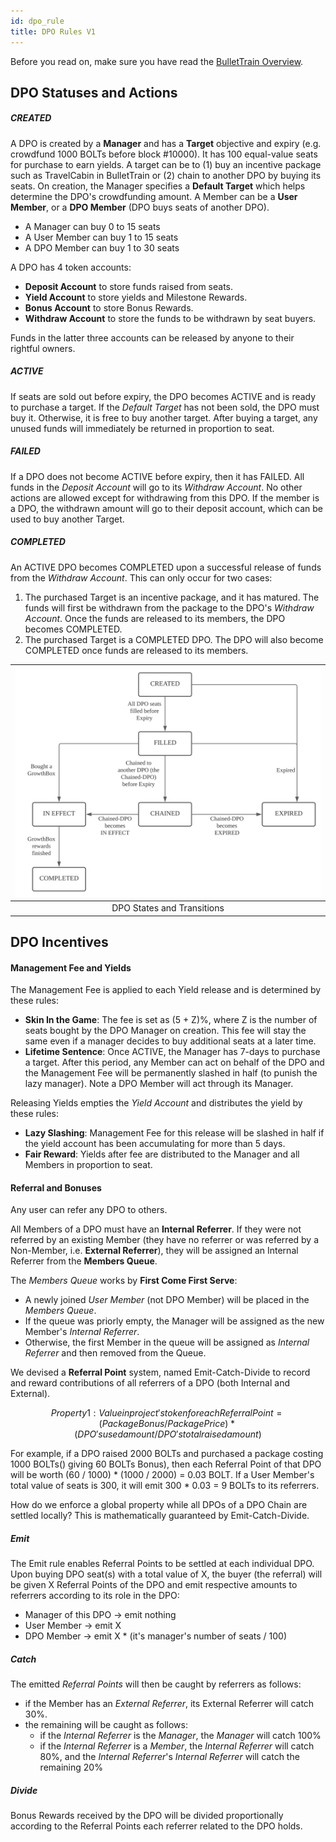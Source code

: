 ```yaml
---
id: dpo_rule
title: DPO Rules V1
---
```


Before you read on, make sure you have read the [BulletTrain Overview](bullettrain.md). 

## DPO Statuses and Actions

##### CREATED
A DPO is created by a **Manager** and has a **Target** objective and expiry (e.g. crowdfund 1000 BOLTs before block #10000). It has 100 equal-value seats for purchase to earn yields. A target can be to (1) buy an incentive package such as TravelCabin in BulletTrain or (2) chain to another DPO by buying its seats. On creation, the Manager specifies a **Default Target** which helps determine the DPO's crowdfunding amount. A Member can be a **User Member**, or a **DPO Member** (DPO buys seats of another DPO).
- A Manager can buy 0 to 15 seats
- A User Member can buy 1 to 15 seats
- A DPO Member can buy 1 to 30 seats

A DPO has 4 token accounts: 
  - **Deposit Account** to store funds raised from seats.
  - **Yield Account** to store yields and Milestone Rewards.
  - **Bonus Account** to store Bonus Rewards.
  - **Withdraw Account** to store the funds to be withdrawn by seat buyers.

Funds in the latter three accounts can be released by anyone to their rightful owners. 

##### ACTIVE
If seats are sold out before expiry, the DPO becomes ACTIVE and is ready to purchase a target. If the *Default Target* has not been sold, the DPO must buy it. Otherwise, it is free to buy another target. After buying a target, any unused funds will immediately be returned in proportion to seat. 

##### FAILED  
If a DPO does not become ACTIVE before expiry, then it has FAILED. All funds in the *Deposit Account* will go to its *Withdraw Account*. No other actions are allowed except for withdrawing from this DPO. If the member is a DPO, the withdrawn amount will go to their deposit account, which can be used to buy another Target.

##### COMPLETED
An ACTIVE DPO becomes COMPLETED upon a successful release of funds from the *Withdraw Account*. This can only occur for two cases:
1. The purchased Target is an incentive package, and it has matured. The funds will first be withdrawn from the package to the DPO's *Withdraw Account*. Once the funds are released to its members, the DPO becomes COMPLETED.
2. The purchased Target is a COMPLETED DPO. The DPO will also become COMPLETED once funds are released to its members.

| ![DPO States](/img/DPO_States.svg) |
|:--:|
| DPO States and Transitions |

## DPO Incentives
#### Management Fee and Yields

The Management Fee is applied to each Yield release and is determined by these rules:
 - **Skin In the Game**: The fee is set as (5 + Z)%, where Z is the number of seats bought by the DPO Manager on creation. This fee will stay the same even if a manager decides to buy additional seats at a later time.
 - **Lifetime Sentence**: Once ACTIVE, the Manager has 7-days to purchase a target. After this period, any Member can act on behalf of the DPO and the Management Fee will be permanently slashed in half (to punish the lazy manager).
Note a DPO Member will act through its Manager.

Releasing Yields empties the *Yield Account* and distributes the yield by these rules:
- **Lazy Slashing**: Management Fee for this release will be slashed in half if the yield account has been accumulating for more than 5 days.
- **Fair Reward**: Yields after fee are distributed to the Manager and all Members in proportion to seat.

#### Referral and Bonuses
Any user can refer any DPO to others. 

All Members of a DPO must have an **Internal Referrer**. If they were not referred by an existing Member (they have no referrer or was referred by a Non-Member, i.e. **External Referrer**), they will be assigned an Internal Referrer from the **Members Queue**.

The *Members Queue* works by **First Come First Serve**:
- A newly joined *User Member* (not DPO Member) will be placed in the *Members Queue*.
- If the queue was priorly empty, the Manager will be assigned as the new Member's *Internal Referrer*.
- Otherwise, the first Member in the queue will be assigned as *Internal Referrer* and then removed from the Queue.

We devised a **Referral Point** system, named Emit-Catch-Divide to record and reward contributions of all referrers of a DPO (both Internal and External). 

```math
Property 1:

Value in project's token for each Referral Point 
    = (Package Bonus / Package Price) * 
      (DPO's used amount / DPO's total raised amount)
```

For example, if a DPO raised 2000 BOLTs and purchased a package costing 1000 BOLTs() giving 60 BOLTs Bonus), 
then each Referral Point of that DPO will be worth (60 / 1000) * (1000 / 2000) = 0.03 BOLT. 
If a User Member's total value of seats is 300, it will emit 300 * 0.03 = 9 BOLTs to its referrers.

How do we enforce a global property while all DPOs of a DPO Chain are settled locally? This is mathematically guaranteed by Emit-Catch-Divide.

##### Emit
The Emit rule enables Referral Points to be settled at each individual DPO. Upon buying DPO seat(s) with a total value of X, the buyer (the referral) will be given X Referral Points of the DPO and emit respective amounts to referrers according to its role in the DPO:
  - Manager of this DPO -> emit nothing
  - User Member -> emit X
  - DPO Member -> emit X * (it's manager's number of seats / 100)

##### Catch
The emitted *Referral Points* will then be caught by referrers as follows:
- if the Member has an *External Referrer*, its External Referrer will catch 30%.
- the remaining will be caught as follows:
  - if the *Internal Referrer* is the *Manager*, the *Manager* will catch 100%
  - if the *Internal Referrer* is a *Member*, the *Internal Referrer* will catch 80%, and the *Internal Referrer*'s *Internal Referrer* will catch the remaining 20%

##### Divide
Bonus Rewards received by the DPO will be divided proportionally according to the Referral Points each referrer related to the DPO holds.
